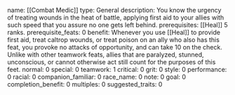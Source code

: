 name: [[Combat Medic]]
type: General
description: You know the urgency of treating wounds in the heat of battle, applying first aid to your allies with such speed that you assure no one gets left behind.
prerequisites: [[Heal]] 5 ranks.
prerequisite_feats: 0
benefit: Whenever you use [[Heal]] to provide first aid, treat caltrop wounds, or treat poison on an ally who also has this feat, you provoke no attacks of opportunity, and can take 10 on the check. Unlike with other teamwork feats, allies that are paralyzed, stunned, unconscious, or cannot otherwise act still count for the purposes of this feet.
normal: 0
special: 0
teamwork: 1
critical: 0
grit: 0
style: 0
performance: 0
racial: 0
companion_familiar: 0
race_name: 0
note: 0
goal: 0
completion_benefit: 0
multiples: 0
suggested_traits: 0

